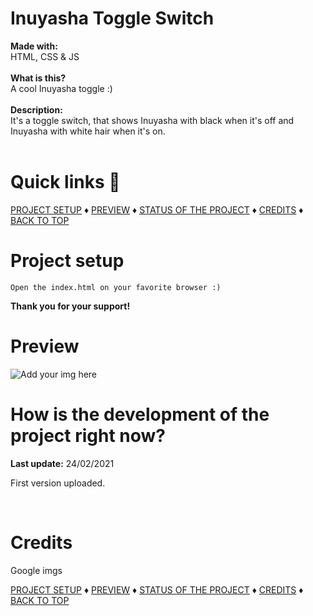 # Inuyasha Toggle Switch

<b>Made with:</b><br/>
HTML, CSS & JS
<br/><br/>
<b>What is this?</b><br/>
A cool Inuyasha toggle :)
<br/><br/>
<b>Description:</b><br/>
It's a toggle switch, that shows Inuyasha with black when it's off and Inuyasha with white hair when it's on.
<br/><br/>
# Quick links &#128150;
<div>
  
[PROJECT SETUP](#Project-setup) &diams; [PREVIEW](#Preview) &diams; [STATUS OF THE PROJECT](#How-is-the-development-of-the-project-right-now) &diams; [CREDITS](#Credits) &diams; [BACK TO TOP](#Inuyasha-Toggle-Switch)

<div>

# Project setup
```
Open the index.html on your favorite browser :)
```

<b>Thank you for your support!</b>

# Preview
<img src="overview.png" alt="Add your img here" />


# How is the development of the project right now?
<b>Last update:</b> 24/02/2021

First version uploaded.

<br/>

# Credits

Google imgs


<div>
  
[PROJECT SETUP](#Project-setup) &diams; [PREVIEW](#Preview) &diams; [STATUS OF THE PROJECT](#How-is-the-development-of-the-project-right-now) &diams; [CREDITS](#Credits) &diams; [BACK TO TOP](#Inuyasha-Toggle-Switch)

<div>
